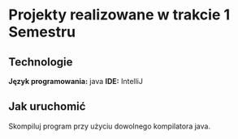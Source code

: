 # Projekty realizowane w trakcie 1 Semestru


## Technologie
**Język programowania:** java
**IDE:** IntelliJ 

## Jak uruchomić
Skompiluj program przy użyciu dowolnego kompilatora java.

